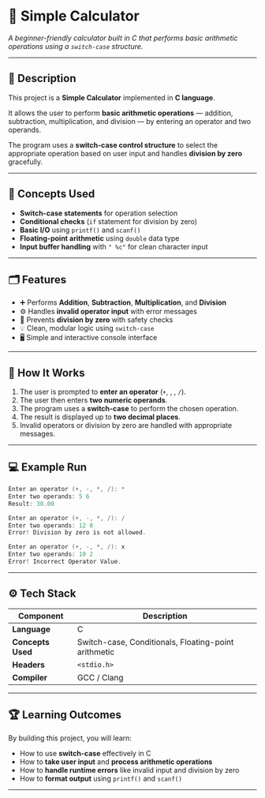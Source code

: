 # 🧮 Simple Calculator 

*A beginner-friendly calculator built in C that performs basic arithmetic operations using a `switch-case` structure.*

---

## 📘 Description

This project is a **Simple Calculator** implemented in **C language**.

It allows the user to perform **basic arithmetic operations** — addition, subtraction, multiplication, and division — by entering an operator and two operands.

The program uses a **switch-case control structure** to select the appropriate operation based on user input and handles **division by zero** gracefully.

---

## 🧠 Concepts Used

- **Switch-case statements** for operation selection
- **Conditional checks** (`if` statement for division by zero)
- **Basic I/O** using `printf()` and `scanf()`
- **Floating-point arithmetic** using `double` data type
- **Input buffer handling** with `" %c"` for clean character input

---

## 🗂️ Features

- ➕ Performs **Addition**, **Subtraction**, **Multiplication**, and **Division**
- ⚙️ Handles **invalid operator input** with error messages
- 🚫 Prevents **division by zero** with safety checks
- 💡 Clean, modular logic using `switch-case`
- 🖥️ Simple and interactive console interface

---

## 🧩 How It Works

1. The user is prompted to **enter an operator** (`+`, , , `/`).
2. The user then enters **two numeric operands**.
3. The program uses a **switch-case** to perform the chosen operation.
4. The result is displayed up to **two decimal places**.
5. Invalid operators or division by zero are handled with appropriate messages.

---

## 💻 Example Run

```c
Enter an operator (+, -, *, /): *
Enter two operands: 5 6
Result: 30.00

```

```c
Enter an operator (+, -, *, /): /
Enter two operands: 12 0
Error! Division by zero is not allowed.

```

```c
Enter an operator (+, -, *, /): x
Enter two operands: 10 2
Error! Incorrect Operator Value.

```

---

## ⚙️ Tech Stack

| Component | Description |
| --- | --- |
| **Language** | C |
| **Concepts Used** | Switch-case, Conditionals, Floating-point arithmetic |
| **Headers** | `<stdio.h>` |
| **Compiler** | GCC / Clang |

---

## 🏆 Learning Outcomes

By building this project, you will learn:

- How to use **switch-case** effectively in C
- How to **take user input** and **process arithmetic operations**
- How to **handle runtime errors** like invalid input and division by zero
- How to **format output** using `printf()` and `scanf()`

---